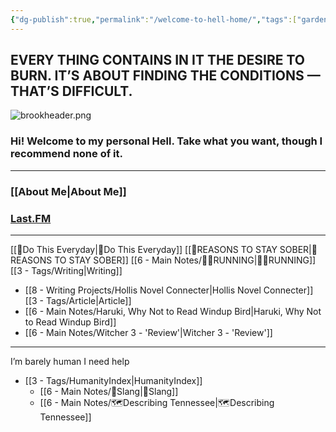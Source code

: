 ```yaml
---
{"dg-publish":true,"permalink":"/welcome-to-hell-home/","tags":["gardenEntry"]}
---
```


## EVERY THING CONTAINS IN IT THE DESIRE TO BURN. IT’S ABOUT FINDING THE CONDITIONS — THAT’S DIFFICULT.

![brookheader.png](/img/user/Z-Images/brookheader.png)

### Hi! Welcome to my personal Hell. Take what you want, though I recommend none of it.

- - -

### [[About Me\|About Me]]
### [Last.FM](https://www.last.fm/user/AnIntenseAugust)

- - -


[[📌Do This Everyday\|📌Do This Everyday]]
[[🍺REASONS TO STAY SOBER\|🍺REASONS TO STAY SOBER]]
[[6 - Main Notes/🏃‍♀️RUNNING\|🏃‍♀️RUNNING]]
[[3 - Tags/Writing\|Writing]]
- [[8 - Writing Projects/Hollis Novel Connecter\|Hollis Novel Connecter]]
[[3 - Tags/Article\|Article]]
- [[6 - Main Notes/Haruki, Why Not to Read Windup Bird\|Haruki, Why Not to Read Windup Bird]]
- [[6 - Main Notes/Witcher 3 - 'Review'\|Witcher 3 - 'Review']]

- - -


I’m barely human
I need help
- [[3 - Tags/HumanityIndex\|HumanityIndex]]
	- [[6 - Main Notes/💯Slang\|💯Slang]] 
	- [[6 - Main Notes/🗺️Describing Tennessee\|🗺️Describing Tennessee]]












